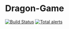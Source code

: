 # Dragon-Game

[![Build Status](https://travis-ci.com/unbeatable-101/Dragon-Game.svg?branch=main)](https://travis-ci.com/unbeatable-101/Dragon-Game)
[![Total alerts](https://img.shields.io/lgtm/alerts/g/unbeatable-101/Dragon-Game.svg?logo=lgtm&logoWidth=18)](https://lgtm.com/projects/g/unbeatable-101/Dragon-Game/alerts/)
